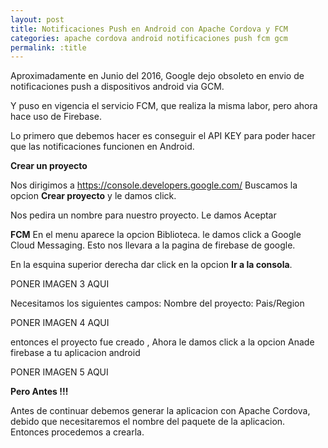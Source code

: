 ```yaml
---
layout: post
title: Notificaciones Push en Android con Apache Cordova y FCM
categories: apache cordova android notificaciones push fcm gcm
permalink: :title
---
```



Aproximadamente en Junio del 2016, Google dejo obsoleto en envio de notificaciones push a dispositivos android via GCM.

Y puso en vigencia el servicio FCM, que realiza la misma labor, pero ahora hace uso de Firebase.


Lo primero que debemos hacer es conseguir el API KEY para poder hacer que las notificaciones funcionen en Android.

**Crear un proyecto**

Nos dirigimos a https://console.developers.google.com/
Buscamos la opcion **Crear proyecto** y le damos click.



Nos pedira un nombre para nuestro proyecto. Le damos Aceptar

**FCM**
En el menu aparece la opcion Biblioteca. le damos click a Google Cloud Messaging. Esto nos llevara a la pagina de firebase de google.

En la esquina superior derecha dar click en la opcion **Ir a la consola**.

PONER IMAGEN 3 AQUI

Necesitamos los siguientes campos:
Nombre del proyecto:
Pais/Region

PONER IMAGEN 4 AQUI


entonces el proyecto fue creado , Ahora le damos click a la opcion Anade firebase a tu aplicacion android

PONER IMAGEN 5 AQUI



**Pero Antes !!!**

Antes de continuar debemos generar la aplicacion con Apache Cordova, debido que necesitaremos el nombre del paquete de la aplicacion. Entonces procedemos a crearla.